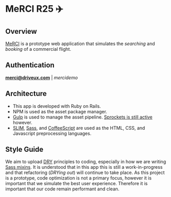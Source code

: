 # MeRCI R25 :airplane:

## Overview
[MeRCI](http://merci.driveux.com) is a prototype web application that simulates the _searching_ and _booking_ of a commercial flight.

## Authentication
**merci@driveux.com** | _mercidemo_

## Architecture
- This app is developed with Ruby on Rails.
- NPM is used as the asset package manager.
- [Gulp](http://blog.arkency.com/2015/03/gulp-modern-approach-to-asset-pipeline-for-rails-developers/) is used to manage the asset pipeline. [Sprockets is still active](https://github.com/vigetlabs/gulp-rails-pipeline#configapplicationrb) however.
- [SLIM](http://slim-lang.com/), [Sass](http://sass-lang.com/), and [CoffeeScript](http://coffeescript.org/) are used as the HTML, CSS, and Javascript preprocessing languages.

## Style Guide
We aim to upload [DRY](http://en.wikipedia.org/wiki/Don't_repeat_yourself) principles to coding, especially in how we are writing [Sass mixins](http://alistapart.com/article/dry-ing-out-your-sass-mixins). It is understood that in this app this is still a work-in-progress and that refactoring (_DRYing out_) will continue to take place. As this project is a prototype, code optimization is not a primary focus, however it is important that we simulate the best user experience. Therefore it is important that our code remain performant and clean.
